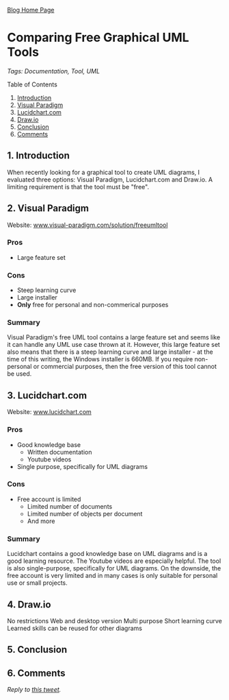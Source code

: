 [Blog Home Page](../../README.md)

# Comparing Free Graphical UML Tools

_Tags: Documentation, Tool, UML_

Table of Contents
1. [Introduction](#introduction)
2. [Visual Paradigm](#visual)
3. [Lucidchart.com](#lucid)
4. [Draw.io](#draw)
5. [Conclusion](#conclusion)
6. [Comments](#comments)

##  1. <a name='introduction'></a>Introduction

When recently looking for a graphical tool to create UML diagrams, I evaluated three options: Visual Paradigm, Lucidchart.com and Draw.io. A limiting requirement is that the tool must be "free".

## 2. <a name='visual'></a>Visual Paradigm
Website: www.visual-paradigm.com/solution/freeumltool

### Pros
* Large feature set

### Cons
* Steep learning curve
* Large installer
* **Only** free for personal and non-commerical purposes

### Summary
Visual Paradigm's free UML tool contains a large feature set and seems like it can handle any UML use case thrown at it. However, this large feature set also means that there is a steep learning curve and large installer - at the time of this writing, the Windows installer is 660MB. If you require non-personal or commercial purposes, then the free version of this tool cannot be used.

## 3. <a name='lucid'></a>Lucidchart.com
Website: www.lucidchart.com

### Pros
* Good knowledge base
  * Written documentation
  * Youtube videos
* Single purpose, specifically for UML diagrams

### Cons
* Free account is limited
  * Limited number of documents
  * Limited number of objects per document
  * And more

### Summary

Lucidchart contains a good knowledge base on UML diagrams and is a good learning resource. The Youtube videos are especially helpful. The tool is also single-purpose, specifically for UML diagrams. On the downside, the free account is very limited and in many cases is only suitable for personal use or small projects.


## 4. <a name='draw'></a>Draw.io
No restrictions
Web and desktop version
Multi purpose
Short learning curve
Learned skills can be reused for other diagrams

## 5. <a name='conclusion'></a>Conclusion

## 6. <a name='comments'></a>Comments
_Reply to [this tweet]()._